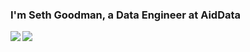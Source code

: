 ### I'm Seth Goodman, a Data Engineer at AidData


<a href="">
 <img align="left" src="https://github-readme-stats.vercel.app/api/top-langs/?username=sgoodm">
 </a>
<a href="">
<img align="left" src="https://github-readme-stats.vercel.app/api?username=sgoodm&show_icons=true&bg_color=FFFFFF&layout=compact&count_private=true&hide_rank=true&hide_title=true&hide_border=true">
</a>
